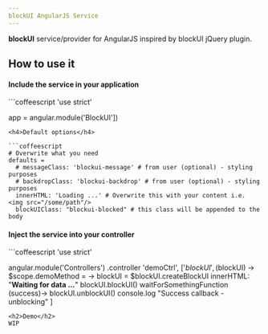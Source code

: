 ```yaml
---
blockUI AngularJS Service
---
```


**blockUI** service/provider for AngularJS inspired by blockUI jQuery plugin.

<h2>How to use it</h2>

<h4>Include the service in your application</h4>
```coffeescript
'use strict'

app = angular.module('BlockUI'])
```
<h4>Default options</h4>

```coffeescript
# Overwrite what you need
defaults =
  # messageClass: 'blockui-message' # from user (optional) - styling purposes
  # backdropClass: 'blockui-backdrop' # from user (optional) - styling purposes
  innerHTML: 'Loading ...' # Overwrite this with your content i.e. <img src="/some/path"/>
  blockUIClass: "blockui-blocked" # this class will be appended to the body
```

<h4>Inject the service into your controller</h4>
```coffeescript
'use strict'

angular.module('Controllers')
  .controller 'demoCtrl',
    ['$blockUI', ($blockUI) ->
      $scope.demoMethod = ->
        blockUI = $blockUI.createBlockUI
          innerHTML: "<strong>Waiting for data ...</strong>"
        blockUI.blockUI()
        waitForSomethingFunction (success)->
          blockUI.unblockUI()
          console.log "Success callback - unblocking" 
    ]
```
<h2>Demo</h2>
WIP